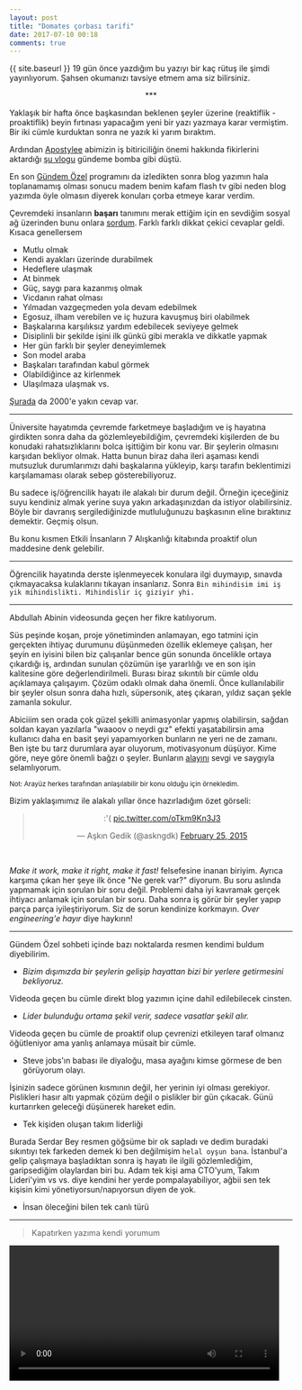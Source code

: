 ```yaml
---
layout: post
title: "Domates çorbası tarifi"
date: 2017-07-10 00:18
comments: true
---
```


{{ site.baseurl }}
19 gün önce yazdığım bu yazıyı bir kaç rütuş ile şimdi yayınlıyorum. Şahsen okumanızı tavsiye etmem ama siz bilirsiniz.

<center>***</center>

Yaklaşık bir hafta önce başkasından beklenen şeyler üzerine (reaktiflik - proaktiflik) beyin fırtınası yapacağım yeni bir yazı yazmaya karar vermiştim.
Bir iki cümle kurduktan sonra ne yazık ki yarım bıraktım.

Ardından [Apostylee](https://twitter.com/apostylee) abimizin iş bitiriciliğin önemi hakkında fikirlerini aktardığı
 [şu vlogu](https://www.youtube.com/watch?v=rCu3e5F5C6k) gündeme bomba gibi düştü.

En son [Gündem Özel](https://www.youtube.com/watch?v=GSwQYWyeh4Q) programını da izledikten sonra blog yazımın hala toplanamamış olması sonucu
madem benim kafam flash tv gibi neden blog yazımda öyle olmasın diyerek konuları çorba etmeye karar verdim.

Çevremdeki insanların **başarı** tanımını merak ettiğim için en sevdiğim sosyal ağ üzerinden bunu onlara
 [sordum](https://twitter.com/askngdk/status/883788801230991362).
Farklı farklı dikkat çekici cevaplar geldi. Kısaca genellersem

- Mutlu olmak
- Kendi ayakları üzerinde durabilmek
- Hedeflere ulaşmak
- At binmek
- Güç, saygı para kazanmış olmak
- Vicdanın rahat olması
- Yılmadan vazgeçmeden yola devam edebilmek
- Egosuz, ilham verebilen ve iç huzura kavuşmuş biri olabilmek
- Başkalarına karşılıksız yardım edebilecek seviyeye gelmek
- Disiplinli bir şekilde işini ilk günkü gibi merakla ve dikkatle yapmak
- Her gün farklı bir şeyler deneyimlemek
- Son model araba
- Başkaları tarafından kabul görmek
- Olabildiğince az kirlenmek
- Ulaşılmaza ulaşmak vs.

[Şurada](https://docs.google.com/spreadsheets/d/1v5eUynYrtCcTbU-GH6H22vo0IfVd-wWsp5aPfiHn6_c/htmlview) da 2000'e yakın cevap var.

---

Üniversite hayatımda çevremde farketmeye başladığım ve iş hayatına girdikten sonra daha da gözlemleyebildiğim,
çevremdeki kişilerden de bu konudaki rahatsızlıklarını bolca işittiğim bir konu var.
Bir şeylerin olmasını karşıdan bekliyor olmak.
Hatta bunun biraz daha ileri aşaması kendi mutsuzluk durumlarımızı dahi başkalarına yükleyip,
karşı tarafın beklentimizi karşılamaması olarak sebep gösterebiliyoruz.

Bu sadece iş/öğrencilik hayatı ile alakalı bir durum değil.
Örneğin içeceğiniz suyu kendiniz almak yerine suya yakın arkadaşınızdan da istiyor olabilirsiniz.
Böyle bir davranış sergilediğinizde mutluluğunuzu başkasının eline bıraktınız demektir. Geçmiş olsun.

Bu konu kısmen Etkili İnsanların 7 Alışkanlığı kitabında proaktif olun maddesine denk gelebilir.

---

Öğrencilik hayatında derste işlenmeyecek konulara ilgi duymayıp, sınavda çıkmayacaksa kulaklarını tıkayan insanlarız.
Sonra `Bin mihindisim imi iş yik mihindislikti. Mihindislir iç giziyir yhi.`

---

Abdullah Abinin videosunda geçen her fikre katılıyorum.

Süs peşinde koşan, proje yönetiminden anlamayan,
ego tatmini için gerçekten ihtiyaç durumunu düşünmeden özellik eklemeye çalışan, her şeyin en iyisini bilen biz çalışanlar bence gün sonunda
öncelikle ortaya çıkardığı iş, ardından sunulan çözümün işe yararlılığı ve en son işin kalitesine göre değerlendirilmeli.
Burası biraz sıkıntılı bir cümle oldu açıklamaya çalışayım. Çözüm odaklı olmak daha önemli. Önce kullanılabilir bir şeyler olsun sonra
daha hızlı, süpersonik, ateş çıkaran, yıldız saçan şekle zamanla sokulur.

Abiciiim sen orada çok güzel şekilli animasyonlar yapmış olabilirsin, sağdan soldan kayan yazılarla "waaoov o neydi gız"
efekti yaşatabilirsin ama kullanıcı daha en basit şeyi yapamıyorken bunların ne yeri ne de zamanı.
Ben işte bu tarz durumlara ayar oluyorum, motivasyonum düşüyor. Kime göre, neye göre önemli bağzı o şeyler.
Bunların [alayını](https://www.youtube.com/watch?v=xHjaK9wNdDs) sevgi ve saygıyla selamlıyorum.

<small>Not: Arayüz herkes tarafından anlaşılabilir bir konu olduğu için örnekledim.</small>

Bizim yaklaşımımız ile alakalı yıllar önce hazırladığım özet görseli:

<center>
<blockquote class="twitter-tweet" data-lang="en"><p lang="und" dir="ltr">:&#39;( <a href="http://t.co/oTkm9Kn3J3">pic.twitter.com/oTkm9Kn3J3</a></p>
  &mdash; Aşkın Gedik (@askngdk) <a href="https://twitter.com/askngdk/status/570692422801477633">February 25, 2015</a></blockquote>
<script async src="//platform.twitter.com/widgets.js" charset="utf-8"></script>
</center>
<br />

*Make it work, make it right, make it fast!* felsefesine inanan biriyim. Ayrıca karşıma çıkan her şeye ilk önce "Ne gerek var?" diyorum.
Bu soru aslında yapmamak için sorulan bir soru değil. Problemi daha iyi kavramak gerçek ihtiyacı anlamak için sorulan bir soru.
Daha sonra iş görür bir şeyler yapıp parça parça iyileştiriyorum.
Siz de sorun kendinize korkmayın. *Over engineering'e hayır* diye haykırın!

---

Gündem Özel sohbeti içinde bazı noktalarda resmen kendimi buldum diyebilirim.

- *Bizim dışımızda bir şeylerin gelişip hayattan bizi bir yerlere getirmesini bekliyoruz.*

Videoda geçen bu cümle direkt blog yazımın içine dahil edilebilecek cinsten.

- *Lider bulunduğu ortama şekil verir, sadece vasatlar şekil alır.*

Videoda geçen bu cümle de proaktif olup çevrenizi etkileyen taraf olmanız öğütleniyor ama yanlış anlamaya müsait bir cümle.

- Steve jobs'ın babası ile diyaloğu, masa ayağını kimse görmese de ben görüyorum olayı.

İşinizin sadece görünen kısmının değil, her yerinin iyi olması gerekiyor. Pislikleri hasır altı yapmak çözüm değil o pislikler bir gün çıkacak.
Günü kurtarırken geleceği düşünerek hareket edin.

- Tek kişiden oluşan takım liderliği

Burada Serdar Bey resmen göğsüme bir ok sapladı ve dedim buradaki sıkıntıyı tek farkeden demek ki ben değilmişim `helal oyşun bana`.
İstanbul'a gelip çalışmaya başladıktan sonra
iş hayatı ile ilgili gözlemlediğim, garipsediğim olaylardan biri bu. Adam tek kişi ama CTO'yum, Takım Lideri'yim vs vs. diye kendini her yerde pompalayabiliyor,
ağbii sen tek kişisin kimi yönetiyorsun/napıyorsun diyen de yok.

- İnsan öleceğini bilen tek canlı türü

<!-- Bilgi - Kavrama - Uygulama - Analiz - Sentez - Değerlendirme -->

---

> Kapatırken yazıma kendi yorumum

  <video width="480" controls="controls">
  <source src="{{ site.baseurl }}public/haddini_bileceksin.mp4" type="video/mp4">
  </video>

